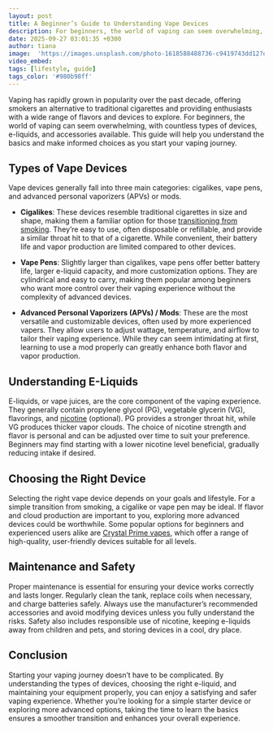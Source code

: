 ```yaml
---
layout: post
title: A Beginner’s Guide to Understanding Vape Devices
description: For beginners, the world of vaping can seem overwhelming, with countless types of devices, e-liquids, and accessories available. This guide will help you understand the basics and make informed choices as you start your vaping journey.
date: 2025-09-27 03:01:35 +0300
author: tiana
image:  'https://images.unsplash.com/photo-1618588488736-c9419743dd12?q=80&w=2070&auto=format&fit=crop&ixlib=rb-4.1.0&ixid=M3wxMjA3fDB8MHxwaG90by1wYWdlfHx8fGVufDB8fHx8fA%3D%3D'
video_embed:
tags: [lifestyle, guide]
tags_color: '#980b98ff'
---
```


Vaping has rapidly grown in popularity over the past decade, offering smokers an alternative to traditional cigarettes and providing enthusiasts with a wide range of flavors and devices to explore. For beginners, the world of vaping can seem overwhelming, with countless types of devices, e-liquids, and accessories available. This guide will help you understand the basics and make informed choices as you start your vaping journey.

## **Types of Vape Devices**

Vape devices generally fall into three main categories: cigalikes, vape pens, and advanced personal vaporizers (APVs) or mods.

* **Cigalikes**: These devices resemble traditional cigarettes in size and shape, making them a familiar option for those [transitioning from smoking](https://www.medicalnewstoday.com/articles/what-happens-when-you-quit-smoking-and-start-vaping). They’re easy to use, often disposable or refillable, and provide a similar throat hit to that of a cigarette. While convenient, their battery life and vapor production are limited compared to other devices.

* **Vape Pens**: Slightly larger than cigalikes, vape pens offer better battery life, larger e-liquid capacity, and more customization options. They are cylindrical and easy to carry, making them popular among beginners who want more control over their vaping experience without the complexity of advanced devices.

* **Advanced Personal Vaporizers (APVs) / Mods**: These are the most versatile and customizable devices, often used by more experienced vapers. They allow users to adjust wattage, temperature, and airflow to tailor their vaping experience. While they can seem intimidating at first, learning to use a mod properly can greatly enhance both flavor and vapor production.

## **Understanding E-Liquids**

E-liquids, or vape juices, are the core component of the vaping experience. They generally contain propylene glycol (PG), vegetable glycerin (VG), flavorings, and [nicotine](https://www.fda.gov/tobacco-products/health-effects-tobacco-use/nicotine-why-tobacco-products-are-addictive) (optional). PG provides a stronger throat hit, while VG produces thicker vapor clouds. The choice of nicotine strength and flavor is personal and can be adjusted over time to suit your preference. Beginners may find starting with a lower nicotine level beneficial, gradually reducing intake if desired.

## **Choosing the Right Device**

Selecting the right vape device depends on your goals and lifestyle. For a simple transition from smoking, a cigalike or vape pen may be ideal. If flavor and cloud production are important to you, exploring more advanced devices could be worthwhile. Some popular options for beginners and experienced users alike are [Crystal Prime vapes](https://vaperzway.co.uk/collections/crystal-prime-products), which offer a range of high-quality, user-friendly devices suitable for all levels.

## **Maintenance and Safety**

Proper maintenance is essential for ensuring your device works correctly and lasts longer. Regularly clean the tank, replace coils when necessary, and charge batteries safely. Always use the manufacturer’s recommended accessories and avoid modifying devices unless you fully understand the risks. Safety also includes responsible use of nicotine, keeping e-liquids away from children and pets, and storing devices in a cool, dry place.

## **Conclusion**

Starting your vaping journey doesn’t have to be complicated. By understanding the types of devices, choosing the right e-liquid, and maintaining your equipment properly, you can enjoy a satisfying and safer vaping experience. Whether you’re looking for a simple starter device or exploring more advanced options, taking the time to learn the basics ensures a smoother transition and enhances your overall experience.